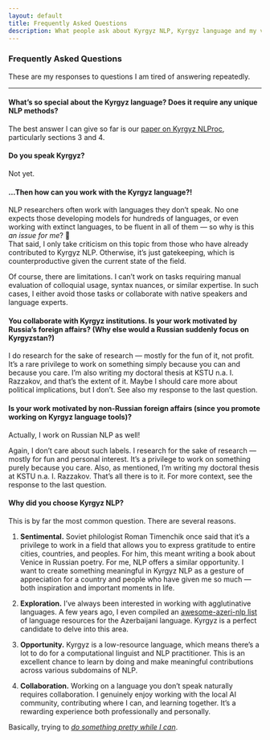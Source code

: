 ```yaml
---
layout: default
title: Frequently Asked Questions
description: What people ask about Kyrgyz NLP, Kyrgyz language and my venture into its depths
---
```


### Frequently Asked Questions

These are my responses to questions I am tired of answering repeatedly.

---

#### What’s so special about the Kyrgyz language? Does it require any unique NLP methods?

The best answer I can give so far is our [paper on Kyrgyz NLProc](https://arxiv.org/pdf/2411.05503), particularly sections 3 and 4.

#### Do you speak Kyrgyz?

Not yet.

#### …Then how can you work with the Kyrgyz language?!

NLP researchers often work with languages they don’t speak. No one expects those developing models for hundreds of languages, or even working with extinct languages, to be fluent in all of them — so why is this *an issue for me*? 🙂  
That said, I only take criticism on this topic from those who have already contributed to Kyrgyz NLP. Otherwise, it’s just gatekeeping, which is counterproductive given the current state of the field.  

Of course, there are limitations. I can’t work on tasks requiring manual evaluation of colloquial usage, syntax nuances, or similar expertise. In such cases, I either avoid those tasks or collaborate with native speakers and language experts.

#### You collaborate with Kyrgyz institutions. Is your work motivated by Russia’s foreign affairs? (Why else would a Russian suddenly focus on Kyrgyzstan?)

I do research for the sake of research — mostly for the fun of it, not profit. It’s a rare privilege to work on something simply because you can and because you care. I’m also writing my doctoral thesis at KSTU n.a. I. Razzakov, and that’s the extent of it. Maybe I should care more about political implications, but I don’t. See also my response to the last question.

#### Is your work motivated by non-Russian foreign affairs (since you promote working on Kyrgyz language tools)?

Actually, I work on Russian NLP as well!

Again, I don’t care about such labels. I research for the sake of research — mostly for fun and personal interest. It’s a privilege to work on something purely because you care. Also, as mentioned, I’m writing my doctoral thesis at KSTU n.a. I. Razzakov. That’s all there is to it. For more context, see the response to the last question.

#### Why did you choose Kyrgyz NLP?

This is by far the most common question. There are several reasons.

1. **Sentimental.**   Soviet philologist Roman Timenchik once said that it’s a privilege to work in a field that allows you to express gratitude to entire cities, countries, and peoples. For him, this meant writing a book about Venice in Russian poetry. For me, NLP offers a similar opportunity. I want to create something meaningful in Kyrgyz NLP as a gesture of appreciation for a country and people who have given me so much — both inspiration and important moments in life.

2. **Exploration.**   I’ve always been interested in working with agglutinative languages. A few years ago, I even compiled an [awesome-azeri-nlp list](https://github.com/alexeyev/awesome-azeri-nlp) of language resources for the Azerbaijani language. Kyrgyz is a perfect candidate to delve into this area.

3. **Opportunity.**    Kyrgyz is a low-resource language, which means there’s a lot to do for a computational linguist and NLP practitioner. This is an excellent chance to learn by doing and make meaningful contributions across various subdomains of NLP.

4. **Collaboration.**   Working on a language you don’t speak naturally requires collaboration. I genuinely enjoy working with the local AI community, contributing where I can, and learning together. It’s a rewarding experience both professionally and personally.


Basically, trying to [*do something pretty while I can*](https://www.youtube.com/watch?v=M4oRpcG_hR4).
